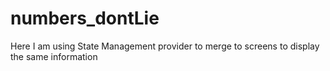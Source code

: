 # numbers_dontLie
Here I am using State Management provider to merge to screens to display the same information
